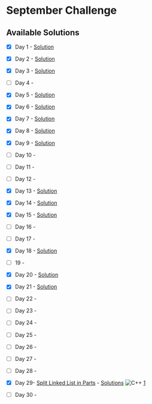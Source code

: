 # September Challenge

## Available Solutions
- [x] Day 1 - [Solution](./day-1/readme.md)
- [x] Day 2 - [Solution](./day-2/readme.md)
- [x] Day 3 - [Solution](./day-3/readme.md)
- [ ] Day 4 - 
- [x] Day 5 - [Solution](./day-5/readme.md)
- [x] Day 6 - [Solution](./day-6/readme.md)
- [x] Day 7 - [Solution](./day-7/readme.md)
- [x] Day 8 - [Solution](./day-8/readme.md)
- [x] Day 9 - [Solution](./day-9/readme.md)
- [ ] Day 10 - 
- [ ] Day 11 - 
- [ ] Day 12 - 
- [x] Day 13 - [Solution](./day-13/readme.md)
- [x] Day 14 - [Solution](./day-14/readme.md)
- [x] Day 15 - [Solution](./day-15/readme.md)
- [ ] Day 16 - 
- [ ] Day 17 - 
- [x] Day 18 - [Solution](./day-18/readme.md)
- [ ] 19 - 
- [x] Day 20 - [Solution](./day-20/readme.md)
- [x] Day 21 - [Solution](./day-21/readme.md) 
- [ ] Day 22 - 
- [ ] Day 23 - 
- [ ] Day 24 - 
- [ ] Day 25 - 
- [ ] Day 26 - 
- [ ] Day 27 - 
- [ ] Day 28 - 
- [x] Day 29- [Split Linked List in Parts](https://leetcode.com/explore/challenge/card/september-leetcoding-challenge-2021/640/week-5-september-29th-september-30th/3992/) - [Solutions](./day-29/readme.md) ![C++](https://img.shields.io/badge/C++-1-blue?style=social&logo=cplusplus)  [1](./day-29/solution1.cpp) 
- [ ] Day 30 - 


